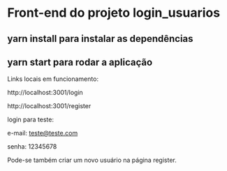 # Front-end do projeto login_usuarios

## yarn install para instalar as dependências

## yarn start para rodar a aplicação

Links locais em funcionamento: 

http://localhost:3001/login

http://localhost:3001/register

login para teste:

e-mail: teste@teste.com

senha: 12345678

Pode-se também criar um novo usuário na página register.



